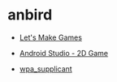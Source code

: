 # anbird


* [Let's Make Games](https://www.youtube.com/channel/UCAM9ZPgEIdeHAsmG50wqL1g)



* [Android Studio - 2D Game](https://www.youtube.com/watch?v=OojQitoAEXs)


* [wpa_supplicant](https://w1.fi/)



